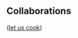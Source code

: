 ## Collaborations
([let us cook](https://github.com/amansdali/csc111_project_1))

<!--
**emtato/emtato** is a ✨ _special_ ✨ repository because its `README.md` (this file) appears on your GitHub profile.
